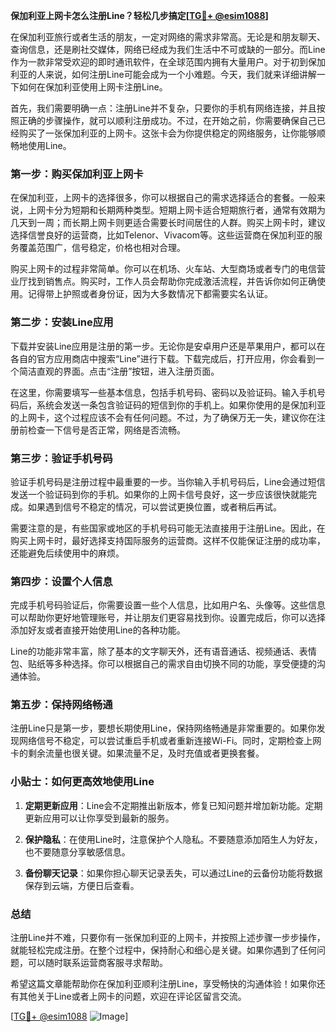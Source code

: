 **保加利亚上网卡怎么注册Line？轻松几步搞定[[TG💪+ @esim1088](https://t.me/s/esim1088)]**

在保加利亚旅行或者生活的朋友，一定对网络的需求非常高。无论是和朋友聊天、查询信息，还是刷社交媒体，网络已经成为我们生活中不可或缺的一部分。而Line作为一款非常受欢迎的即时通讯软件，在全球范围内拥有大量用户。对于初到保加利亚的人来说，如何注册Line可能会成为一个小难题。今天，我们就来详细讲解一下如何在保加利亚使用上网卡注册Line。

首先，我们需要明确一点：注册Line并不复杂，只要你的手机有网络连接，并且按照正确的步骤操作，就可以顺利注册成功。不过，在开始之前，你需要确保自己已经购买了一张保加利亚的上网卡。这张卡会为你提供稳定的网络服务，让你能够顺畅地使用Line。

### **第一步：购买保加利亚上网卡**

在保加利亚，上网卡的选择很多，你可以根据自己的需求选择适合的套餐。一般来说，上网卡分为短期和长期两种类型。短期上网卡适合短期旅行者，通常有效期为几天到一周；而长期上网卡则更适合需要长时间居住的人群。购买上网卡时，建议选择信誉良好的运营商，比如Telenor、Vivacom等。这些运营商在保加利亚的服务覆盖范围广，信号稳定，价格也相对合理。

购买上网卡的过程非常简单。你可以在机场、火车站、大型商场或者专门的电信营业厅找到销售点。购买时，工作人员会帮助你完成激活流程，并告诉你如何正确使用。记得带上护照或者身份证，因为大多数情况下都需要实名认证。

### **第二步：安装Line应用**

下载并安装Line应用是注册的第一步。无论你是安卓用户还是苹果用户，都可以在各自的官方应用商店中搜索“Line”进行下载。下载完成后，打开应用，你会看到一个简洁直观的界面。点击“注册”按钮，进入注册页面。

在这里，你需要填写一些基本信息，包括手机号码、密码以及验证码。输入手机号码后，系统会发送一条包含验证码的短信到你的手机上。如果你使用的是保加利亚的上网卡，这个过程应该不会有任何问题。不过，为了确保万无一失，建议你在注册前检查一下信号是否正常，网络是否流畅。

### **第三步：验证手机号码**

验证手机号码是注册过程中最重要的一步。当你输入手机号码后，Line会通过短信发送一个验证码到你的手机。如果你的上网卡信号良好，这一步应该很快就能完成。如果遇到信号不稳定的情况，可以尝试更换位置，或者稍后再试。

需要注意的是，有些国家或地区的手机号码可能无法直接用于注册Line。因此，在购买上网卡时，最好选择支持国际服务的运营商。这样不仅能保证注册的成功率，还能避免后续使用中的麻烦。

### **第四步：设置个人信息**

完成手机号码验证后，你需要设置一些个人信息，比如用户名、头像等。这些信息可以帮助你更好地管理账号，并让朋友们更容易找到你。设置完成后，你可以选择添加好友或者直接开始使用Line的各种功能。

Line的功能非常丰富，除了基本的文字聊天外，还有语音通话、视频通话、表情包、贴纸等多种选择。你可以根据自己的需求自由切换不同的功能，享受便捷的沟通体验。

### **第五步：保持网络畅通**

注册Line只是第一步，要想长期使用Line，保持网络畅通是非常重要的。如果你发现网络信号不稳定，可以尝试重启手机或者重新连接Wi-Fi。同时，定期检查上网卡的剩余流量也很关键。如果流量不足，及时充值或者更换套餐。

### **小贴士：如何更高效地使用Line**

1. **定期更新应用**：Line会不定期推出新版本，修复已知问题并增加新功能。定期更新应用可以让你享受到最新的服务。
   
2. **保护隐私**：在使用Line时，注意保护个人隐私。不要随意添加陌生人为好友，也不要随意分享敏感信息。

3. **备份聊天记录**：如果你担心聊天记录丢失，可以通过Line的云备份功能将数据保存到云端，方便日后查看。

### **总结**

注册Line并不难，只要你有一张保加利亚的上网卡，并按照上述步骤一步步操作，就能轻松完成注册。在整个过程中，保持耐心和细心是关键。如果你遇到了任何问题，可以随时联系运营商客服寻求帮助。

希望这篇文章能帮助你在保加利亚顺利注册Line，享受畅快的沟通体验！如果你还有其他关于Line或者上网卡的问题，欢迎在评论区留言交流。

[[TG💪+ @esim1088](https://t.me/s/esim1088) ![Image](https://i.postimg.cc/4NQfJmqS/Snipaste-2025-05-13-00-14-12.png)]